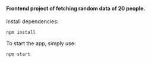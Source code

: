 #### Frontend project of fetching random data of 20 people.

Install dependencies:
```
npm install
```


To start the app, simply use:
```
npm start
```
